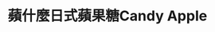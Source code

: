 ---
title: "蘋什麼日式蘋果糖Candy Apple"
description: "蘋什麼日式蘋果糖Candy Apple"
layout: shop
keywords:
  - 美食競賽
  - 台灣美食
  - 美食精選
datePublished: "2025-06-30"
dateModified: "2025-07-03"
city: "高雄市"
district: "左營區"
address: "高雄市左營區裕誠路154號右邊第十四格中間段面對夜市右邊開始算第三排"
phone: "0939554312"
geo: "22.665909784448743, 120.299856339183"
google_map: "https://maps.app.goo.gl/8PqsdDRr95J1yEW4A"
footinder: "https://footinder.com.tw/%E9%AB%98%E9%9B%84%E5%B8%82%E5%B7%A6%E7%87%9F%E5%8D%80/362053/"
official: "https://www.instagram.com/sweet_candy_apple_"
award:
  - name: "夜市王"
    year: "2024"
    entries:
      - nightMarket: "瑞豐夜市"
        food_type: "甜點"
        rank: "第七名"

---